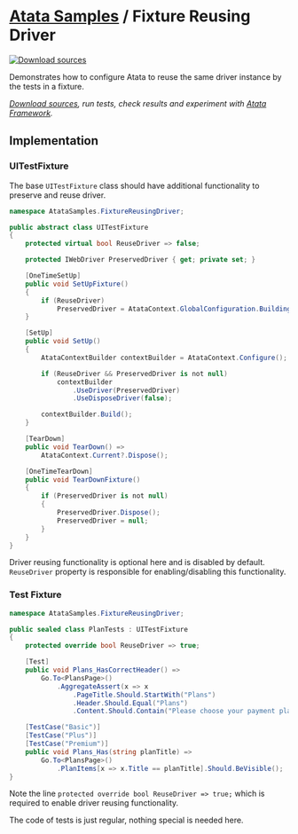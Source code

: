 # [Atata Samples](https://github.com/atata-framework/atata-samples) / Fixture Reusing Driver

[![Download sources](https://img.shields.io/badge/Download-sources-brightgreen.svg)](https://github.com/atata-framework/atata-samples/raw/main/_archives/FixtureReusingDriver.zip)

Demonstrates how to configure Atata to reuse the same driver instance by the tests in a fixture.

*[Download sources](https://github.com/atata-framework/atata-samples/raw/main/_archives/FixtureReusingDriver.zip), run tests, check results and experiment with [Atata Framework](https://atata.io).*

## Implementation

### UITestFixture

The base `UITestFixture` class should have additional functionality to preserve and reuse driver.

```cs
namespace AtataSamples.FixtureReusingDriver;

public abstract class UITestFixture
{
    protected virtual bool ReuseDriver => false;

    protected IWebDriver PreservedDriver { get; private set; }

    [OneTimeSetUp]
    public void SetUpFixture()
    {
        if (ReuseDriver)
            PreservedDriver = AtataContext.GlobalConfiguration.BuildingContext.DriverFactoryToUse.Create();
    }

    [SetUp]
    public void SetUp()
    {
        AtataContextBuilder contextBuilder = AtataContext.Configure();

        if (ReuseDriver && PreservedDriver is not null)
            contextBuilder
                .UseDriver(PreservedDriver)
                .UseDisposeDriver(false);

        contextBuilder.Build();
    }

    [TearDown]
    public void TearDown() =>
        AtataContext.Current?.Dispose();

    [OneTimeTearDown]
    public void TearDownFixture()
    {
        if (PreservedDriver is not null)
        {
            PreservedDriver.Dispose();
            PreservedDriver = null;
        }
    }
}
```

Driver reusing functionality is optional here and is disabled by default.
`ReuseDriver` property is responsible for enabling/disabling this functionality.

### Test Fixture

```cs
namespace AtataSamples.FixtureReusingDriver;

public sealed class PlanTests : UITestFixture
{
    protected override bool ReuseDriver => true;

    [Test]
    public void Plans_HasCorrectHeader() =>
        Go.To<PlansPage>()
            .AggregateAssert(x => x
                .PageTitle.Should.StartWith("Plans")
                .Header.Should.Equal("Plans")
                .Content.Should.Contain("Please choose your payment plan"));

    [TestCase("Basic")]
    [TestCase("Plus")]
    [TestCase("Premium")]
    public void Plans_Has(string planTitle) =>
        Go.To<PlansPage>()
            .PlanItems[x => x.Title == planTitle].Should.BeVisible();
}
```

Note the line `protected override bool ReuseDriver => true;` which is required to enable driver reusing functionality.

The code of tests is just regular, nothing special is needed here.
